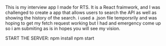 This is my interview app I made for RTS. It is a React fraimwork, and I was challenged to create a app that allows users to search the API as well as showing the history of the search. i used a .json file temporsrily and was hoping to get my fetch request working but I had and emergency come up so i am submiting as is in hopes you will see my vision.

START THE SERVER:
npm install
npm start
